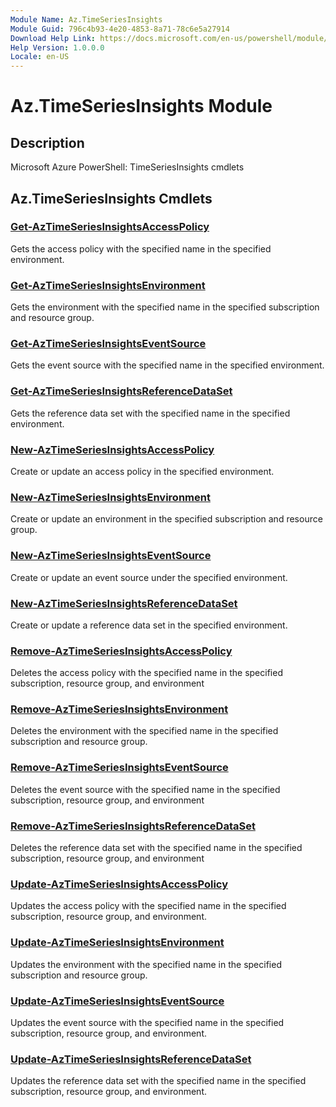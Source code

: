 ```yaml
---
Module Name: Az.TimeSeriesInsights
Module Guid: 796c4b93-4e20-4853-8a71-78c6e5a27914
Download Help Link: https://docs.microsoft.com/en-us/powershell/module/az.timeseriesinsights
Help Version: 1.0.0.0
Locale: en-US
---
```


# Az.TimeSeriesInsights Module
## Description
Microsoft Azure PowerShell: TimeSeriesInsights cmdlets

## Az.TimeSeriesInsights Cmdlets
### [Get-AzTimeSeriesInsightsAccessPolicy](Get-AzTimeSeriesInsightsAccessPolicy.md)
Gets the access policy with the specified name in the specified environment.

### [Get-AzTimeSeriesInsightsEnvironment](Get-AzTimeSeriesInsightsEnvironment.md)
Gets the environment with the specified name in the specified subscription and resource group.

### [Get-AzTimeSeriesInsightsEventSource](Get-AzTimeSeriesInsightsEventSource.md)
Gets the event source with the specified name in the specified environment.

### [Get-AzTimeSeriesInsightsReferenceDataSet](Get-AzTimeSeriesInsightsReferenceDataSet.md)
Gets the reference data set with the specified name in the specified environment.

### [New-AzTimeSeriesInsightsAccessPolicy](New-AzTimeSeriesInsightsAccessPolicy.md)
Create or update an access policy in the specified environment.

### [New-AzTimeSeriesInsightsEnvironment](New-AzTimeSeriesInsightsEnvironment.md)
Create or update an environment in the specified subscription and resource group.

### [New-AzTimeSeriesInsightsEventSource](New-AzTimeSeriesInsightsEventSource.md)
Create or update an event source under the specified environment.

### [New-AzTimeSeriesInsightsReferenceDataSet](New-AzTimeSeriesInsightsReferenceDataSet.md)
Create or update a reference data set in the specified environment.

### [Remove-AzTimeSeriesInsightsAccessPolicy](Remove-AzTimeSeriesInsightsAccessPolicy.md)
Deletes the access policy with the specified name in the specified subscription, resource group, and environment

### [Remove-AzTimeSeriesInsightsEnvironment](Remove-AzTimeSeriesInsightsEnvironment.md)
Deletes the environment with the specified name in the specified subscription and resource group.

### [Remove-AzTimeSeriesInsightsEventSource](Remove-AzTimeSeriesInsightsEventSource.md)
Deletes the event source with the specified name in the specified subscription, resource group, and environment

### [Remove-AzTimeSeriesInsightsReferenceDataSet](Remove-AzTimeSeriesInsightsReferenceDataSet.md)
Deletes the reference data set with the specified name in the specified subscription, resource group, and environment

### [Update-AzTimeSeriesInsightsAccessPolicy](Update-AzTimeSeriesInsightsAccessPolicy.md)
Updates the access policy with the specified name in the specified subscription, resource group, and environment.

### [Update-AzTimeSeriesInsightsEnvironment](Update-AzTimeSeriesInsightsEnvironment.md)
Updates the environment with the specified name in the specified subscription and resource group.

### [Update-AzTimeSeriesInsightsEventSource](Update-AzTimeSeriesInsightsEventSource.md)
Updates the event source with the specified name in the specified subscription, resource group, and environment.

### [Update-AzTimeSeriesInsightsReferenceDataSet](Update-AzTimeSeriesInsightsReferenceDataSet.md)
Updates the reference data set with the specified name in the specified subscription, resource group, and environment.

